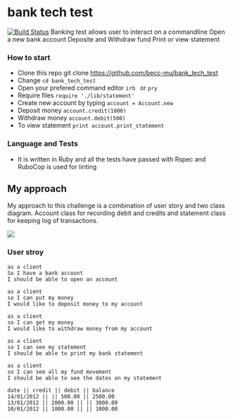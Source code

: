 # bank tech test


[![Build Status](https://travis-ci.com/becc-mu/bank_tech_test.svg?branch=master)](https://travis-ci.com/becc-mu/bank_tech_test)
Banking test allows user to interact on a commandline
Open a new bank account
Deposite and Withdraw fund
Print or view statement

### How to start

* Clone this repo git clone https://github.com/becc-mu/bank_tech_test
* Change ``` cd bank_tech_test ```
* Open your prefered command editor ```irb ``` or ``` pry ```
* Require files ``` require './lib/statement' ```
* Create new account by typing ``` account = Account.new ```
* Deposit money ``` account.credit(1000) ```
* Withdraw money ``` account.debit(500) ```
* To view statement ``` print account.print_statement ```

### Language and Tests

* It is written in Ruby and all the tests have passed with Rspec and RuboCop is used for linting

## My approach
My approach to this challenge is a combination of user story and two class diagram. Account class for recording debit and credits and statement class for keeping log of transactions.

![](https://github.com/becc-mu/bank_tech_test/blob/master/assets/Screen_shot.png)



### User stroy

```
as a client
So I have a bank account
I should be able to open an account

as a client
so I can put my money
I would like to deposit money to my account

as a client
so I can get my money
I would like to withdraw money from my account

as a client
so I can see my statement
I should be able to print my bank statement

as a client
so I can see all my fund movement
I should be able to see the dates on my statement

```

```
date || credit || debit || balance
14/01/2012 || || 500.00 || 2500.00
13/01/2012 || 2000.00 || || 3000.00
10/01/2012 || 1000.00 || || 1000.00
```
